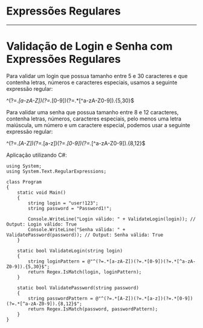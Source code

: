 Expressões Regulares<a name="TOP"></a>
===================
- - - - 
# Validação de Login e Senha com Expressões Regulares #

Para validar um login que possua tamanho entre 5 e 30 caracteres e que contenha letras, números e caracteres especiais, usamos a seguinte expressão regular:

^(?=.*[a-zA-Z])(?=.*[0-9])(?=.*[^a-zA-Z0-9]).{5,30}$

Para validar uma senha que possua tamanho entre 8 e 12 caracteres, contenha letras, números, caracteres especiais, pelo menos uma letra maiúscula, um número e um caractere especial, podemos usar a seguinte expressão regular:

^(?=.*[A-Z])(?=.*[a-z])(?=.*[0-9])(?=.*[^a-zA-Z0-9]).{8,12}$

Aplicação utilizando C#:


    using System;
    using System.Text.RegularExpressions;

    class Program
    {
        static void Main()
        {
            string login = "user!123";
            string password = "Password1!";
    
            Console.WriteLine("Login válido: " + ValidateLogin(login)); // Output: Login válido: True
            Console.WriteLine("Senha válida: " + ValidatePassword(password)); // Output: Senha válida: True
        }
    
        static bool ValidateLogin(string login)
        {
            string loginPattern = @"^(?=.*[a-zA-Z])(?=.*[0-9])(?=.*[^a-zA-Z0-9]).{5,30}$";
            return Regex.IsMatch(login, loginPattern);
        }
    
        static bool ValidatePassword(string password)
        {
            string passwordPattern = @"^(?=.*[A-Z])(?=.*[a-z])(?=.*[0-9])(?=.*[^a-zA-Z0-9]).{8,12}$";
            return Regex.IsMatch(password, passwordPattern);
        }
    }

